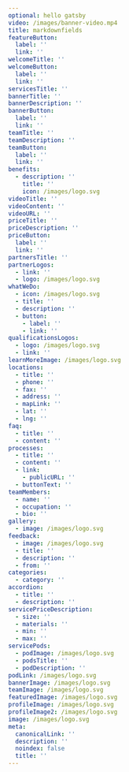 ```yaml
---
optional: hello gatsby
video: /images/banner-video.mp4
title: markdownfields
featureButton:
  label: ''
  link: ''
welcomeTitle: ''
welcomeButton:
  label: ''
  link: ''
servicesTitle: ''
bannerTitle: ''
bannerDescription: ''
bannerButton:
  label: ''
  link: ''
teamTitle: ''
teamDescription: ''
teamButton:
  label: ''
  link: ''
benefits:
  - description: ''
    title: ''
    icon: /images/logo.svg
videoTitle: ''
videoContent: ''
videoURL: ''
priceTitle: ''
priceDescription: ''
priceButton:
  label: ''
  link: ''
partnersTitle: ''
partnerLogos:
  - link: ''
  - logo: /images/logo.svg
whatWeDo:
  - icon: /images/logo.svg
  - title: ''
  - description: ''
  - button:
    - label: ''
    - link: ''
qualificationsLogos:
  - logo: /images/logo.svg
  - link: ''
learnMoreImage: /images/logo.svg
locations:
  - title: ''
  - phone: ''
  - fax: ''
  - address: ''
  - mapLink: ''
  - lat: ''
  - lng: ''
faq:
  - title: ''
  - content: ''
processes:
  - title: ''
  - content: ''
  - link:
    - publicURL: ''
  - buttonText: ''
teamMembers:
  - name: ''
  - occupation: ''
  - bio: ''
gallery:
  - image: /images/logo.svg
feedback:
  - image: /images/logo.svg
  - title: ''
  - description: ''
  - from: ''
categories:
  - category: ''
accordion:
  - title: ''
  - description: ''
servicePriceDescription:
  - size: ''
  - materials: ''
  - min: ''
  - max: ''
servicePods:
  - podImage: /images/logo.svg
  - podsTitle: ''
  - podDescription: ''
podLink: /images/logo.svg
bannerImage: /images/logo.svg
teamImage: /images/logo.svg
featuredImage: /images/logo.svg
profileImage: /images/logo.svg
profileImage2: /images/logo.svg
image: /images/logo.svg
meta:
  canonicalLink: ''
  description: ''
  noindex: false
  title: ''
---
```


<!--Use this to force Gatsby to deal with optional images-->
